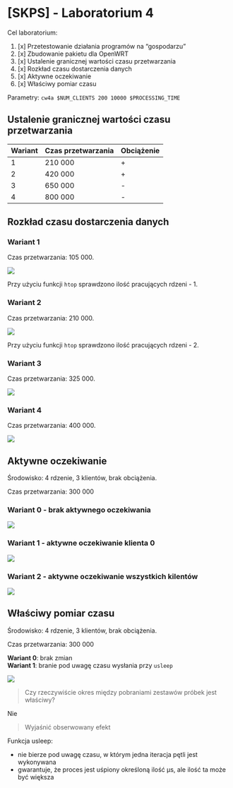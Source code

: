 # [SKPS] - Laboratorium 4

Cel laboratorium:
1. [x] Przetestowanie działania programów na “gospodarzu”
2. [x] Zbudowanie pakietu dla OpenWRT
3. [x] Ustalenie granicznej wartości czasu przetwarzania
4. [x] Rozkład czasu dostarczenia danych
5. [x] Aktywne oczekiwanie
6. [x] Właściwy pomiar czasu

Parametry: `cw4a $NUM_CLIENTS 200 10000 $PROCESSING_TIME`


## Ustalenie granicznej wartości czasu przetwarzania

| Wariant | Czas przetwarzania | Obciążenie |
|---------|--------------------|------------|
| 1       | 210 000            |+           |
| 2       | 420 000            |+           |
| 3       | 650 000            |-           |
| 4       | 800 000            |-           |


## Rozkład czasu dostarczenia danych

### Wariant 1

Czas przetwarzania: 105 000.

![](histograms/4_1/hist.png)

Przy użyciu funkcji ```htop``` sprawdzono ilość pracujących rdzeni - 1.


### Wariant 2

Czas przetwarzania: 210 000.

![](histograms/4_2/hist.png)

Przy użyciu funkcji ```htop``` sprawdzono ilość pracujących rdzeni - 2.

### Wariant 3

Czas przetwarzania: 325 000.

![](histograms/4_3/hist.png)


### Wariant 4

Czas przetwarzania: 400 000.

![](histograms/4_4/hist.png)


## Aktywne oczekiwanie

Środowisko: 4 rdzenie, 3 klientów, brak obciążenia.

Czas przetwarzania: 300 000

### Wariant 0 - brak aktywnego oczekiwania

![](histograms/5_0/hist.png)

### Wariant 1 - aktywne oczekiwanie klienta 0

![](histograms/5_1/hist.png)

### Wariant 2 - aktywne oczekiwanie wszystkich kilentów

![](histograms/5_2/hist.png)


## Właściwy pomiar czasu

Środowisko: 4 rdzenie, 3 klientów, brak obciążenia.

Czas przetwarzania: 300 000

**Wariant 0**: brak zmian  
**Wariant 1**: branie pod uwagę czasu wysłania przy `usleep`

![](histograms/6/hist.png)

> Czy rzeczywiście okres między pobraniami zestawów próbek jest właściwy?

Nie

> Wyjaśnić obserwowany efekt

Funkcja usleep:

- nie bierze pod uwagę czasu, w którym jedna iteracja pętli jest wykonywana
- gwarantuje, że proces jest uśpiony określoną ilość μs, ale ilość ta może być większa
